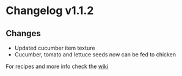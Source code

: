 # Changelog v1.1.2

## Changes
- Updated cucumber item texture
- Cucumber, tomato and lettuce seeds now can be fed to chicken

For recipes and more info check the [wiki](https://nemonotfound.com/minecraft-mods/nemos-farming/wiki)